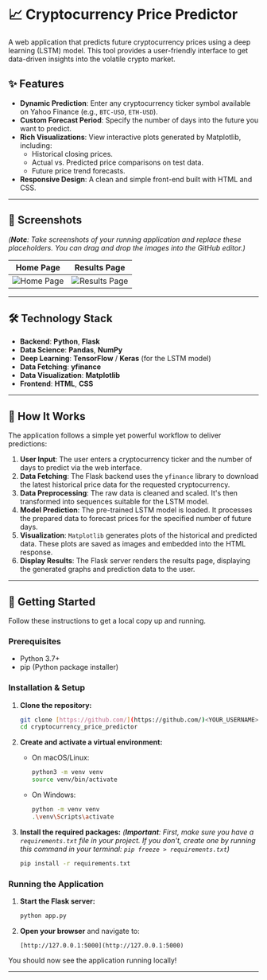 # 📈 Cryptocurrency Price Predictor

A web application that predicts future cryptocurrency prices using a deep learning (LSTM) model. This tool provides a user-friendly interface to get data-driven insights into the volatile crypto market.

## ✨ Features

- **Dynamic Prediction**: Enter any cryptocurrency ticker symbol available on Yahoo Finance (e.g., `BTC-USD`, `ETH-USD`).
- **Custom Forecast Period**: Specify the number of days into the future you want to predict.
- **Rich Visualizations**: View interactive plots generated by Matplotlib, including:
  - Historical closing prices.
  - Actual vs. Predicted price comparisons on test data.
  - Future price trend forecasts.
- **Responsive Design**: A clean and simple front-end built with HTML and CSS.

---

## 📸 Screenshots

*(**Note**: Take screenshots of your running application and replace these placeholders. You can drag and drop the images into the GitHub editor.)*

| Home Page                                       | Results Page                                     |
| ----------------------------------------------- | ------------------------------------------------ |
| ![Home Page](<REPLACE_WITH_HOME_PAGE_IMAGE_URL>) | ![Results Page](<REPLACE_WITH_RESULTS_PAGE_URL>) |

---

## 🛠️ Technology Stack

- **Backend**: **Python**, **Flask**
- **Data Science**: **Pandas**, **NumPy**
- **Deep Learning**: **TensorFlow** / **Keras** (for the LSTM model)
- **Data Fetching**: **yfinance**
- **Data Visualization**: **Matplotlib**
- **Frontend**: **HTML**, **CSS**

---

## 🧠 How It Works

The application follows a simple yet powerful workflow to deliver predictions:

1.  **User Input**: The user enters a cryptocurrency ticker and the number of days to predict via the web interface.
2.  **Data Fetching**: The Flask backend uses the `yfinance` library to download the latest historical price data for the requested cryptocurrency.
3.  **Data Preprocessing**: The raw data is cleaned and scaled. It's then transformed into sequences suitable for the LSTM model.
4.  **Model Prediction**: The pre-trained LSTM model is loaded. It processes the prepared data to forecast prices for the specified number of future days.
5.  **Visualization**: `Matplotlib` generates plots of the historical and predicted data. These plots are saved as images and embedded into the HTML response.
6.  **Display Results**: The Flask server renders the results page, displaying the generated graphs and prediction data to the user.

---

## 🚀 Getting Started

Follow these instructions to get a local copy up and running.

### Prerequisites

- Python 3.7+
- pip (Python package installer)

### Installation & Setup

1.  **Clone the repository:**
    ```sh
    git clone [https://github.com/](https://github.com/)<YOUR_USERNAME>/cryptocurrency_price_predictor.git
    cd cryptocurrency_price_predictor
    ```

2.  **Create and activate a virtual environment:**
    - On macOS/Linux:
      ```sh
      python3 -m venv venv
      source venv/bin/activate
      ```
    - On Windows:
      ```sh
      python -m venv venv
      .\venv\Scripts\activate
      ```

3.  **Install the required packages:**
    *(**Important**: First, make sure you have a `requirements.txt` file in your project. If you don't, create one by running this command in your terminal: `pip freeze > requirements.txt`)*
    ```sh
    pip install -r requirements.txt
    ```

### Running the Application

1.  **Start the Flask server:**
    ```sh
    python app.py
    ```

2.  **Open your browser** and navigate to:
    ```
    [http://127.0.0.1:5000](http://127.0.0.1:5000)
    ```

You should now see the application running locally!

---
